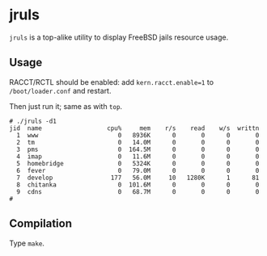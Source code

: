 # jruls

`jruls` is a top-alike utility to display FreeBSD jails resource usage.


## Usage

RACCT/RCTL should be enabled: add `kern.racct.enable=1` to
`/boot/loader.conf` and restart.

Then just run it; same as with `top`.

    # ./jruls -d1
    jid  name                  cpu%     mem    r/s    read    w/s  writtn
      1  www                      0   8936K      0       0      0       0
      2  tm                       0   14.0M      0       0      0       0
      3  pms                      0  164.5M      0       0      0       0
      4  imap                     0   11.6M      0       0      0       0
      5  homebridge               0   5324K      0       0      0       0
      6  fever                    0   79.0M      0       0      0       0
      7  develop                177   56.0M     10   1280K      1      81
      8  chitanka                 0  101.6M      0       0      0       0
      9  cdns                     0   68.7M      0       0      0       0
    #


## Compilation

Type `make`.
